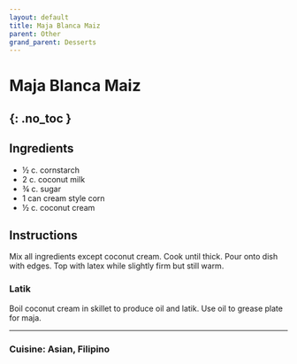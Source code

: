 ```yaml
---
layout: default
title: Maja Blanca Maiz
parent: Other
grand_parent: Desserts
---
```


# Maja Blanca Maiz
{: .no_toc }
---

## Ingredients

<ul>
	<li>½ c. cornstarch</li>
	<li>2 c. coconut milk</li>
	<li>¾ c. sugar</li>
	<li>1 can cream style corn</li>
	<li>½ c. coconut cream</li>
</ul>


## Instructions
Mix all ingredients except coconut cream. Cook until thick. Pour onto dish with edges. Top with latex while slightly firm but still warm.

### Latik

Boil coconut cream in skillet to produce oil and latik. Use oil to grease plate for maja.

--- 

### Cuisine: Asian, Filipino